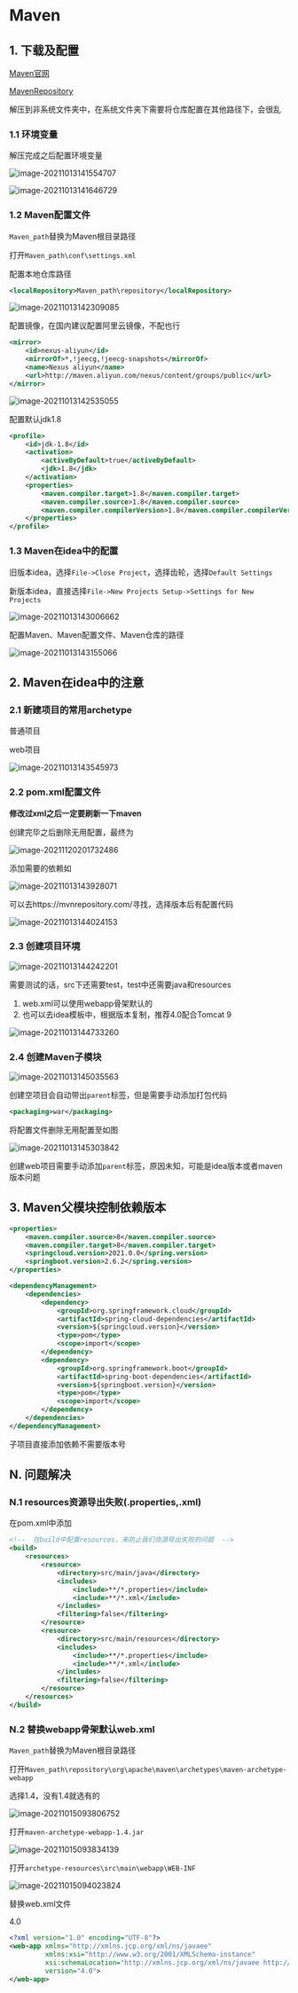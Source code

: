 # Maven

## 1. 下载及配置

[Maven官网](https://maven.apache.org/what-is-maven.html)

[MavenRepository](https://mvnrepository.com/)

解压到非系统文件夹中，在系统文件夹下需要将仓库配置在其他路径下，会很乱

### 1.1 环境变量

解压完成之后配置环境变量

![image-20211013141554707](https://ytc-picgo.oss-cn-shanghai.aliyuncs.com/image-20211013141554707.png)

![image-20211013141646729](https://ytc-picgo.oss-cn-shanghai.aliyuncs.com/image-20211013141646729.png)

### 1.2 Maven配置文件

`Maven_path`替换为Maven根目录路径

打开`Maven_path\conf\settings.xml`

配置本地仓库路径

```xml
<localRepository>Maven_path\repository</localRepository>
```

![image-20211013142309085](https://ytc-picgo.oss-cn-shanghai.aliyuncs.com/image-20211013142309085.png)

配置镜像，在国内建议配置阿里云镜像，不配也行

```xml
<mirror>
    <id>nexus-aliyun</id>
    <mirrorOf>*,!jeecg,!jeecg-snapshots</mirrorOf>
    <name>Nexus aliyun</name>
    <url>http://maven.aliyun.com/nexus/content/groups/public</url> 
</mirror>
```

![image-20211013142535055](https://ytc-picgo.oss-cn-shanghai.aliyuncs.com/image-20211013142535055-16372923938671.png)

配置默认jdk1.8

```xml
<profile>
	<id>jdk-1.8</id>
    <activation>
        <activeByDefault>true</activeByDefault>
        <jdk>1.8</jdk>
    </activation>
    <properties>
        <maven.compiler.target>1.8</maven.compiler.target>
        <maven.compiler.source>1.8</maven.compiler.source>
        <maven.compiler.compilerVersion>1.8</maven.compiler.compilerVersion>
    </properties>
</profile>
```

### 1.3 Maven在idea中的配置

旧版本idea，选择`File->Close Project`，选择齿轮，选择`Default Settings`

新版本idea，直接选择`File->New Projects Setup->Settings for New Projects`

![image-20211013143006662](https://ytc-picgo.oss-cn-shanghai.aliyuncs.com/image-20211013143006662.png)

配置Maven、Maven配置文件、Maven仓库的路径

![image-20211013143155066](https://ytc-picgo.oss-cn-shanghai.aliyuncs.com/image-20211013143155066.png)

## 2. Maven在idea中的注意

### 2.1 新建项目的常用archetype

普通项目

web项目

![image-20211013143545973](https://ytc-picgo.oss-cn-shanghai.aliyuncs.com/image-20211013143545973.png)

### 2.2 pom.xml配置文件

**修改过xml之后一定要刷新一下maven**

创建完毕之后删除无用配置，最终为

![image-20211120201732486](https://ytc-picgo.oss-cn-shanghai.aliyuncs.com/image-20211120201732486.png)

添加需要的依赖如

![image-20211013143928071](https://ytc-picgo.oss-cn-shanghai.aliyuncs.com/image-20211013143928071.png)

可以去https://mvnrepository.com/寻找，选择版本后有配置代码

![image-20211013144024153](https://ytc-picgo.oss-cn-shanghai.aliyuncs.com/image-20211013144024153.png)

### 2.3 创建项目环境

![image-20211013144242201](https://ytc-picgo.oss-cn-shanghai.aliyuncs.com/image-20211013144242201.png)

需要测试的话，src下还需要test，test中还需要java和resources

1. web.xml可以使用webapp骨架默认的
2. 也可以去idea模板中，根据版本复制，推荐4.0配合Tomcat 9

![image-20211013144733260](https://ytc-picgo.oss-cn-shanghai.aliyuncs.com/image-20211013144733260.png)

### 2.4 创建Maven子模块

![image-20211013145035563](https://ytc-picgo.oss-cn-shanghai.aliyuncs.com/image-20211013145035563.png)

创建空项目会自动带出`parent`标签，但是需要手动添加打包代码

```xml
<packaging>war</packaging>
```

将配置文件删除无用配置至如图

![image-20211013145303842](https://ytc-picgo.oss-cn-shanghai.aliyuncs.com/image-20211013145303842.png)

创建web项目需要手动添加`parent`标签，原因未知，可能是idea版本或者maven版本问题

## 3. Maven父模块控制依赖版本

```xml
<properties>
    <maven.compiler.source>8</maven.compiler.source>
    <maven.compiler.target>8</maven.compiler.target>
    <springcloud.version>2021.0.0</spring.version>
    <springboot.version>2.6.2</spring.version>
</properties>

<dependencyManagement>
    <dependencies>
        <dependency>
            <groupId>org.springframework.cloud</groupId>
            <artifactId>spring-cloud-dependencies</artifactId>
            <version>${springcloud.version}</version>
            <type>pom</type>
            <scope>import</scope>
        </dependency>
        <dependency>
            <groupId>org.springframework.boot</groupId>
            <artifactId>spring-boot-dependencies</artifactId>
            <version>${springboot.version}</version>
            <type>pom</type>
            <scope>import</scope>
        </dependency>
    </dependencies>
</dependencyManagement>
```

子项目直接添加依赖不需要版本号

## N. 问题解决

### N.1 resources资源导出失败(.properties,.xml)

在pom.xml中添加

```xml
<!--  在build中配置resources，来防止我们资源导出失败的问题  -->
<build>
    <resources>
        <resource>
            <directory>src/main/java</directory>
            <includes>
                <include>**/*.properties</include>
                <include>**/*.xml</include>
            </includes>
            <filtering>false</filtering>
        </resource>
        <resource>
            <directory>src/main/resources</directory>
            <includes>
                <include>**/*.properties</include>
                <include>**/*.xml</include>
            </includes>
            <filtering>false</filtering>
        </resource>
    </resources>
</build>
```

### N.2 替换webapp骨架默认web.xml

`Maven_path`替换为Maven根目录路径

打开`Maven_path\repository\org\apache\maven\archetypes\maven-archetype-webapp`

选择1.4，没有1.4就选有的

![image-20211015093806752](https://ytc-picgo.oss-cn-shanghai.aliyuncs.com/image-20211015093806752.png)

打开`maven-archetype-webapp-1.4.jar`

![image-20211015093834139](https://ytc-picgo.oss-cn-shanghai.aliyuncs.com/image-20211015093834139.png)

打开`archetype-resources\src\main\webapp\WEB-INF`

![image-20211015094023824](https://ytc-picgo.oss-cn-shanghai.aliyuncs.com/image-20211015094023824.png)

替换web.xml文件

4.0

```xml
<?xml version="1.0" encoding="UTF-8"?>
<web-app xmlns="http://xmlns.jcp.org/xml/ns/javaee"
         xmlns:xsi="http://www.w3.org/2001/XMLSchema-instance"
         xsi:schemaLocation="http://xmlns.jcp.org/xml/ns/javaee http://xmlns.jcp.org/xml/ns/javaee/web-app_4_0.xsd"
         version="4.0">
</web-app>
```

